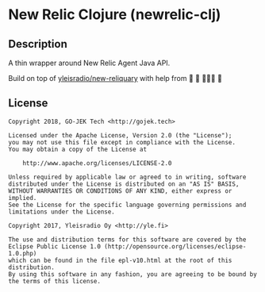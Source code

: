 # New Relic Clojure (newrelic-clj)

## Description

A thin wrapper around New Relic Agent Java API.

Build on top of [yleisradio/new-reliquary][1] with help from 🐼 🦄 👩🏻‍💻 🐒

## License
```
Copyright 2018, GO-JEK Tech <http://gojek.tech>

Licensed under the Apache License, Version 2.0 (the "License");
you may not use this file except in compliance with the License.
You may obtain a copy of the License at

    http://www.apache.org/licenses/LICENSE-2.0

Unless required by applicable law or agreed to in writing, software
distributed under the License is distributed on an "AS IS" BASIS,
WITHOUT WARRANTIES OR CONDITIONS OF ANY KIND, either express or implied.
See the License for the specific language governing permissions and
limitations under the License.
```

```
Copyright 2017, Yleisradio Oy <http://yle.fi>

The use and distribution terms for this software are covered by the
Eclipse Public License 1.0 (http://opensource.org/licenses/eclipse-1.0.php)
which can be found in the file epl-v10.html at the root of this distribution.
By using this software in any fashion, you are agreeing to be bound by
the terms of this license.
```

[1]: https://github.com/Yleisradio/new-reliquary
